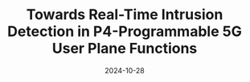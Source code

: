 ---
title: "Towards Real-Time Intrusion Detection in P4-Programmable 5G User Plane Functions"
collection: publications
permalink: /publication/2024-europ4
date: 2024-10-28
venue: '7th European P4 Workshop (EuroP4’24)'
paperurl: 'https://dspace.networks.imdea.org/bitstream/handle/20.500.12761/1846/europ4_postprint.pdf?sequence=1&isAllowed=y'
link: 'https://dspace.networks.imdea.org/handle/20.500.12761/1846'
github: 'https://github.com/nds-group/5G_UPF_Intrusion_Detection'
citation: 'Aristide Tanyi-Jong Akem and Marco Fiore, "Towards Real-Time Intrusion Detection in P4-Programmable 5G User Plane Functions," <i>7th European P4 Workshop (EuroP4’24), co-located with ICNP</i>, Charleroi, Belgium, 28-31 October 2024, pp. 1-6, <i>(Accepted for Publication)</i>.'
---